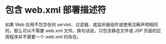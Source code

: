 # 包含 web.xml 部署描述符

如果 Web 应用不包含任何 servlet、过滤器、或监听器组件或使用注解声明相同的，那么可以不需要 web.xml 文件。换句话说，只包含静态文件或 JSP 页面的应用程序并不需要一个 web.xml 的存在。
